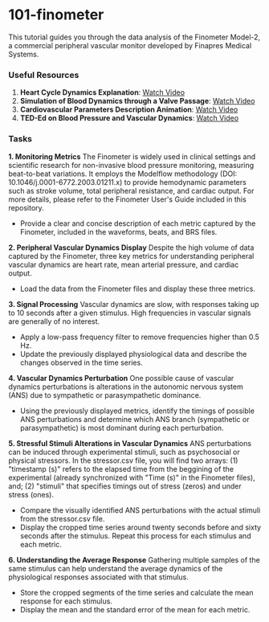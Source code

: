 # 101-finometer

This tutorial guides you through the data analysis of the Finometer Model-2, a commercial peripheral vascular monitor developed by Finapres Medical Systems.

### Useful Resources
1. **Heart Cycle Dynamics Explanation**: [Watch Video](https://www.youtube.com/watch?v=IS9TD9fHFv0)
2. **Simulation of Blood Dynamics through a Valve Passage**: [Watch Video](https://www.youtube.com/watch?v=S2vZtPXV7A0)
3. **Cardiovascular Parameters Description Animation**: [Watch Video](https://www.youtube.com/watch?v=vFRkSB46bl8)
4. **TED-Ed on Blood Pressure and Vascular Dynamics**: [Watch Video](https://www.youtube.com/watch?v=Ab9OZsDECZw)

### Tasks

**1. Monitoring Metrics**
The Finometer is widely used in clinical settings and scientific research for non-invasive blood pressure monitoring, measuring beat-to-beat variations. It employs the Modelflow methodology (DOI: 10.1046/j.0001-6772.2003.01211.x) to provide hemodynamic parameters such as stroke volume, total peripheral resistance, and cardiac output. For more details, please refer to the Finometer User's Guide included in this repository.
- Provide a clear and concise description of each metric captured by the Finometer, included in the waveforms, beats, and BRS files.

**2. Peripheral Vascular Dynamics Display**
Despite the high volume of data captured by the Finometer, three key metrics for understanding peripheral vascular dynamics are heart rate, mean arterial pressure, and cardiac output.
   - Load the data from the Finometer files and display these three metrics.

**3. Signal Processing**
Vascular dynamics are slow, with responses taking up to 10 seconds after a given stimulus. High frequencies in vascular signals are generally of no interest.
   - Apply a low-pass frequency filter to remove frequencies higher than 0.5 Hz.
   - Update the previously displayed physiological data and describe the changes observed in the time series.

**4. Vascular Dynamics Perturbation**
One possible cause of vascular dynamics perturbations is alterations in the autonomic nervous system (ANS) due to sympathetic or parasympathetic dominance.
   - Using the previously displayed metrics, identify the timings of possible ANS perturbations and determine which ANS branch (sympathetic or parasympathetic) is most dominant during each perturbation.

**5. Stressful Stimuli Alterations in Vascular Dynamics**
ANS perturbations can be induced through experimental stimuli, such as psychosocial or physical stressors. In the stressor.csv file, you will find two arrays: (1) "timestamp (s)" refers to the elapsed time from the beggining of the experimental (already synchronized with "Time (s)" in the Finometer files), and; (2) "stimuli" that specifies timings out of stress (zeros) and under stress (ones).
   - Compare the visually identified ANS perturbations with the actual stimuli from the stressor.csv file.
   - Display the cropped time series around twenty seconds before and sixty seconds after the stimulus. Repeat this process for each stimulus and each metric.

**6. Understanding the Average Response**
Gathering multiple samples of the same stimulus can help understand the average dynamics of the physiological responses associated with that stimulus.
   - Store the cropped segments of the time series and calculate the mean response for each stimulus.
   - Display the mean and the standard error of the mean for each metric.

